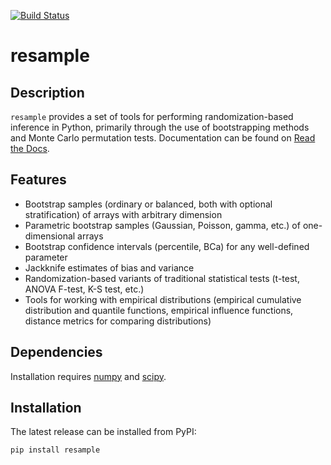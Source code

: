 [![Build Status](https://dev.azure.com/dsaxton/dsaxton/_apis/build/status/dsaxton.resample?branchName=master)](https://dev.azure.com/dsaxton/dsaxton/_build/latest?definitionId=1&branchName=master)

# resample

Description
--------

`resample` provides a set of tools for performing randomization-based inference in Python, primarily through the use of bootstrapping methods and Monte Carlo permutation tests.  Documentation can be found on [Read the Docs](https://resample.readthedocs.io/en/latest/).

Features
--------

* Bootstrap samples (ordinary or balanced, both with optional stratification) of arrays with arbitrary dimension
* Parametric bootstrap samples (Gaussian, Poisson, gamma, etc.) of one-dimensional arrays
* Bootstrap confidence intervals (percentile, BCa) for any well-defined parameter
* Jackknife estimates of bias and variance
* Randomization-based variants of traditional statistical tests (t-test, ANOVA F-test, K-S test, etc.)
* Tools for working with empirical distributions (empirical cumulative distribution and quantile functions, empirical influence functions, distance metrics for comparing distributions)

Dependencies
------------

Installation requires [numpy](http://www.numpy.org/) and [scipy](https://www.scipy.org/).

Installation
------------

The latest release can be installed from PyPI:

    pip install resample

